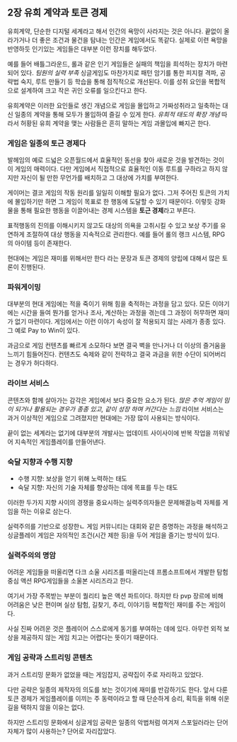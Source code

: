 ## 2장 유희 계약과 토큰 경제

유희계약, 단순한 디지털 세계라고 해서 인간의 욕망이 사라지는 것은 아니다. 끝없이 올라가거나 더 좋은 조건과 물건을 탐내는 인간은 게임에서도 똑같다. 실제로 이련 욕망을 반영하듯 인기있는 게임들은 대부분 이런 장치를 해두었다.

예를 들어 배틀그라운드, 롤과 같은 인기 게임들은 실패의 책임을 희석하는 장치가 마련되어 있다. *팀원의 실력 부족* 싱글게임도 마찬가지로 패턴 암기를 통한 피지컬 격파, 공략법 숙지, 루트 만들기 등 학습을 통해 점직적으로 개선된다. 이를 성취 요인을 복합적으로 설계하여 크고 작은 귀인 오류를 일으킨다고 한다.

유희계약은 이러한 요인들로 생긴 개념으로 게임을 몰입하고 가짜성취라고 일축하는 대신 일종의 계약을 통해 모두가 몰입하여 즐길 수 있게 한다. *유희적 태도의 확장 개념* 따라서 허황된 유희 계약을 맺는 사람들은 흔히 말하는 게임 과몰입에 빠지곤 한다.

### 게임은 일종의 토근 경제다

발헤임의 예로 드넓은 오픈월드에서 효율적인 동선을 찾아 새로운 것을 발견하는 것이 이 게임의 매력이다. 다만 게임에서 직접적으로 효율적인 이동 루트를 구하라고 하지 않지만 자신이 될 만한 무언가를 배치하고 그 대상에 가치를 부여한다.

게이머는 결코 게임의 작동 원리를 일일히 이해할 필요가 없다. 그저 주어진 토큰의 가치에 몰입하기만 하면 그 게임이 목표로 한 행동에 도달할 수 있기 때문이다. 이렇듯 강화물을 통해 필요한 행동을 이끌어내는 경제 시스템을 **토근 경제**라고 부른다.

표적행동의 진의를 이해시키지 않고도 대상의 의욕을 고취시킬 수 있고 보상 주기를 유연하게 조절하여 대상 행동을 지속적으로 관리한다. 예를 들어 롤의 랭크 시스템, RPG의 아이템 등이 존재한다.

현대에는 게임은 재미를 위해서만 한다 라는 문장과 토큰 경제의 양립에 대해서 많은 토론이 진행된다.

### 파워게이밍

대부분의 현대 게임에는 적을 죽이기 위해 힘을 축적하는 과정을 담고 있다. 모든 이야기에는 시간을 들여 뭔가를 얻거나 조사, 계산하는 과정을 겪는데 그 과정이 허무하면 재미가 없기 마련이다. 게임에서는 이런 이야기 속성이 잘 적용되지 않는 사레가 종종 있다. 그 예로 Pay to Win이 있다.

과금으로 게임 컨텐츠를 빠르게 소모하다 보면 결국 벽을 만나거나 더 이상의 즐거움을 느끼기 힘들어진다. 컨텐츠도 숙제와 같이 전락하고 결국 과금을 위한 수단이 되어버리는 경우가 허다하다.

### 라이브 서비스

콘텐츠와 함께 살아가는 감각은 게임에서 보다 중요한 요소가 된다. *많은 추억 게임이 밈이 되거나 활용되는 경우가 종종 있고, 같이 성장 하며 커간다는 느낌* 라이브 서비스는 과거 이상적인 게임으로 그려졌지만 현대에는 가장 많이 사용되는 방식이다.

끝이 없는 세계라는 없기에 대부분의 개발사는 업데이트 사이사이에 반복 작업을 끼워넣어 지속적인 게임플레이를 만들어낸다.

### 숙달 지향과 수행 지향

- 수행 지향: 보상을 얻기 위해 노력하는 태도
- 숙달 지향: 자신의 기술 자체를 향상하는 데에 목표를 두는 태도

이러한 두가지 지향 사이의 경쟁을 중요시하는 실력주의자들은 문제해결능력 자체를 게임을 하는 이유로 삼는다.

실력주의를 기반으로 성장한ㄴ 게임 커뮤니티는 대회와 같은 증명하는 과정을 해석하고 싱글플레이 게임은 자의적인 조건(시간 제한 등)을 두어 게임을 즐기는 방식이 있다.

### 실력주의의 명암

어려운 게임들을 떠올리면 다크 소울 시리즈를 떠올리는데 프롬소프트에서 개발한 탐험 중심 액션 RPG게임들을 소울본 시리즈라고 한다.

여기서 가장 주목받는 부분이 퀄리티 높은 액션 파트이다. 하지만 타 pvp 장르에 비해 어려움은 낮은 편이며 실상 탐험, 길찾기, 추리, 이야기등 복합적인 재미를 주는 게임이다.

사실 진짜 어려운 것은 플레이어 스스로에게 동기를 부여하는 데에 있다. 아무런 외적 보상을 제공하지 않는 게임 치고는 어렵다는 뜻이기 때문이다.

### 게임 공략과 스트리밍 콘텐츠

과거 스트리밍 문화가 없었을 때는 게임잡지, 공략집이 주로 자리하고 있었다.

다만 공략은 일종의 제작자의 의도를 보는 것이기에 재미를 반감하기도 한다. 앞서 다룬 토큰 경제가 게임플레이를 이끼는 주 동력이라고 할 때 단순하게 승리, 획득을 위해 쉬운 길을 택하지 않을 이유는 없다.

하지만 스트리밍 문화에서 싱글게임 공략은 일종의 악법처럼 여겨져 스포일러라는 단어 자체가 많이 사용하는? 단어로 자리잡았다.
